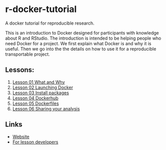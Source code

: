 # r-docker-tutorial
A docker tutorial for reproducible research.

This is an introduction to Docker designed for participants with knowledge
about R and RStudio. The introduction is intended to be helping people who need Docker for a project. We first explain what Docker is and why it is useful. Then 
we go into the the details on how to use it for a reproducible transportable project.




## Lessons:

1. [Lesson 01 What and Why](01-what-and-why.html)
2. [Lesson 02 Launching Docker](02-Launching-Docker.html)
3. [Lesson 03 Install packages](03-install-packages.html) 
4. [Lesson 04 Dockerhub](04-Dockerhub.html)
5. [Lesson 05 Dockerfiles](05-dockerfiles.html)
6. [Lesson 06 Sharing your analysis](06-Sharing-all-your-analysis.html)

## Links
- [Website](http://ropenscilabs.github.io/r-docker-tutorial)
- [For lesson developers](http://pad.software-carpentry.org/RopenSci-docker-tutorial)
